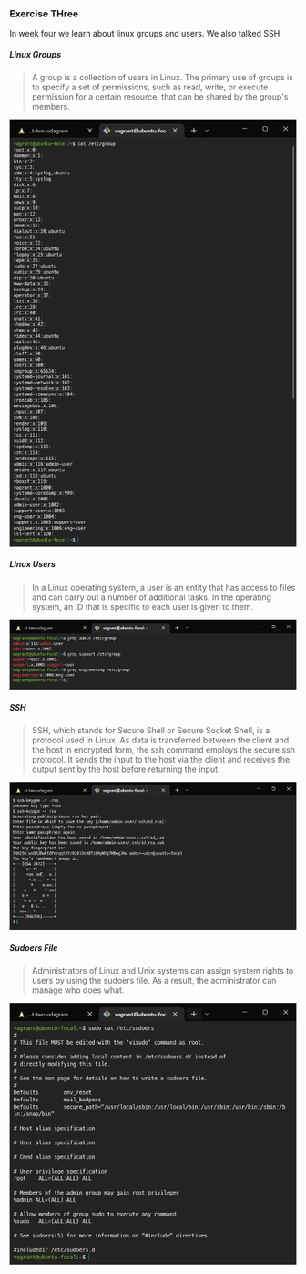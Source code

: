 ### Exercise THree

In week four we learn about linux groups and users. We also talked SSH

##### Linux Groups

> A group is a collection of users in Linux. The primary use of groups is to specify a set of permissions, such as read, write, or execute permission for a certain resource, that can be shared by the group's members.

![alt](/month-one/week-four/exercise-three/group.png)

##### Linux Users

> In a Linux operating system, a user is an entity that has access to files and can carry out a number of additional tasks. In the operating system, an ID that is specific to each user is given to them.

![alt](/month-one/week-four/exercise-three/groups-and-user.png)

##### SSH

> SSH, which stands for Secure Shell or Secure Socket Shell, is a protocol used in Linux. As data is transferred between the client and the host in encrypted form, the ssh command employs the secure ssh protocol. It sends the input to the host via the client and receives the output sent by the host before returning the input.

![alt](/month-one/week-four/exercise-three/ssh-keys.png)

##### Sudoers File

> Administrators of Linux and Unix systems can assign system rights to users by using the sudoers file. As a result, the administrator can manage who does what.

![alt](/month-one/week-four/exercise-three/sudoers.png)
